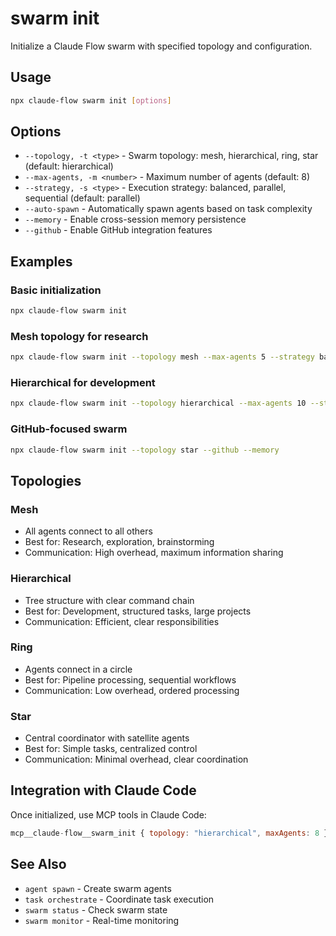 # swarm init

Initialize a Claude Flow swarm with specified topology and configuration.

## Usage

```bash
npx claude-flow swarm init [options]
```

## Options

- `--topology, -t <type>` - Swarm topology: mesh, hierarchical, ring, star (default: hierarchical)
- `--max-agents, -m <number>` - Maximum number of agents (default: 8)
- `--strategy, -s <type>` - Execution strategy: balanced, parallel, sequential (default: parallel)
- `--auto-spawn` - Automatically spawn agents based on task complexity
- `--memory` - Enable cross-session memory persistence
- `--github` - Enable GitHub integration features

## Examples

### Basic initialization
```bash
npx claude-flow swarm init
```

### Mesh topology for research
```bash
npx claude-flow swarm init --topology mesh --max-agents 5 --strategy balanced
```

### Hierarchical for development
```bash
npx claude-flow swarm init --topology hierarchical --max-agents 10 --strategy parallel --auto-spawn
```

### GitHub-focused swarm
```bash
npx claude-flow swarm init --topology star --github --memory
```

## Topologies

### Mesh
- All agents connect to all others
- Best for: Research, exploration, brainstorming
- Communication: High overhead, maximum information sharing

### Hierarchical
- Tree structure with clear command chain
- Best for: Development, structured tasks, large projects
- Communication: Efficient, clear responsibilities

### Ring
- Agents connect in a circle
- Best for: Pipeline processing, sequential workflows
- Communication: Low overhead, ordered processing

### Star
- Central coordinator with satellite agents
- Best for: Simple tasks, centralized control
- Communication: Minimal overhead, clear coordination

## Integration with Claude Code

Once initialized, use MCP tools in Claude Code:
```javascript
mcp__claude-flow__swarm_init { topology: "hierarchical", maxAgents: 8 }
```

## See Also

- `agent spawn` - Create swarm agents
- `task orchestrate` - Coordinate task execution
- `swarm status` - Check swarm state
- `swarm monitor` - Real-time monitoring